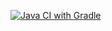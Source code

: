 [![Java CI with Gradle](https://github.com/ArtVysh/Jawa_AQA_Web/actions/workflows/gradle.yml/badge.svg)](https://github.com/ArtVysh/Jawa_AQA_Web/actions/workflows/gradle.yml)
